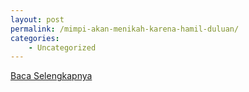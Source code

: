 ```yaml
---
layout: post
permalink: /mimpi-akan-menikah-karena-hamil-duluan/
categories:
    - Uncategorized
---
```


[Baca Selengkapnya](/02)